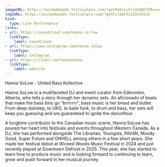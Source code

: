 ```yaml
---
imageURL: https://wickedwoods.festivalpro.com/?getPublicFile&ENCSTR=uxqaAimtgPMBNHMLtjQU
logoURL: https://wickedwoods.festivalpro.com/?getFile&FILEID=33515
kind:
  type: Live Performance
links:
- url: https://soundcloud.com/hanna-so-low
  linkType:
    label: soundcloud
- url: https://www.instagram.com/hanna_solow
  linkType:
    label: instagram
- url: https://linktr.ee/hannasolow
  linkType:
    label: website
---
```

Hanna SoLow - United Bass Kollective

Hanna SoLow is a multifaceted DJ and event curator from Edmonton, Alberta, who tells a story through her dynamic sets. An aficionado of beats that make the bass bins go “brrrrrrr”, bass music is her bread and butter. From deep dubstep, to UKG, to baile funk, to drum and bass, her sets will keep you guessing and are guaranteed to ignite the dancefloor. 

A longtime contributor to the Canadian music scene, Hanna SoLow has poured her heart into festivals and events throughout Western Canada. As a DJ, she has performed alongside The Librarian, Youngsta, PAV4N, Moody Good, Super Future and ONHELL among others in a few short years. She made her festival debut at Wicked Woods Music Festival in 2024 and just recently played at Downtown Defrost in 2025. This year, she has started to learn how to produce music and is looking forward to continuing to learn, grow and push forward in her musical journey. 